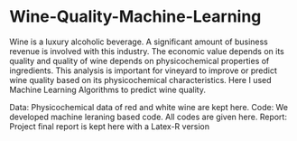 # Wine-Quality-Machine-Learning
Wine is a luxury alcoholic beverage. A significant amount of business revenue is involved with
this industry. The economic value depends on its quality and quality of wine depends on
physicochemical properties of ingredients. This analysis is important for vineyard to improve
or predict wine quality based on its physicochemical characteristics. Here I used Machine Learning Algorithms to predict wine quality.

Data: Physicochemical data of red and white wine are kept here.
Code: We developed machine leraning based code. All codes are given here.
Report: Project final report is kept here with a Latex-R version
